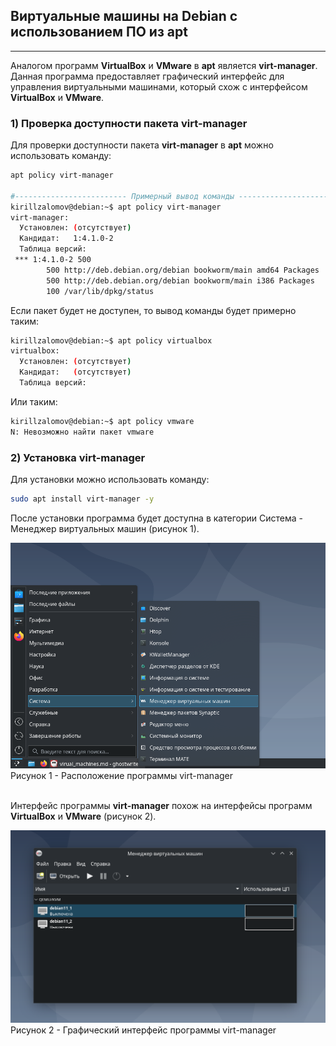 ## Виртуальные машины на Debian с использованием ПО из apt

---

Аналогом программ **VirtualBox** и **VMware** в **apt** является **virt-manager**. Данная программа предоставляет графический интерфейс для управления виртуальными машинами, который схож с интерфейсом **VirtualBox** и **VMware**.
<br>  

### 1) Проверка доступности пакета virt-manager
Для проверки доступности пакета **virt-manager** в **apt** можно использовать команду:

```sh
apt policy virt-manager

#------------------------- Примерный вывод команды -----------------------#
kirillzalomov@debian:~$ apt policy virt-manager
virt-manager:
  Установлен: (отсутствует)
  Кандидат:   1:4.1.0-2
  Таблица версий:
 *** 1:4.1.0-2 500
        500 http://deb.debian.org/debian bookworm/main amd64 Packages
        500 http://deb.debian.org/debian bookworm/main i386 Packages
        100 /var/lib/dpkg/status
```

Если пакет будет не доступен, то вывод команды будет примерно таким:

```sh
kirillzalomov@debian:~$ apt policy virtualbox
virtualbox:
  Установлен: (отсутствует)
  Кандидат:   (отсутствует)
  Таблица версий:
```

Или таким:

```sh
kirillzalomov@debian:~$ apt policy vmware
N: Невозможно найти пакет vmware
```

### 2) Установка virt-manager

Для установки можно использовать команду:

```sh
sudo apt install virt-manager -y
```

После установки программа будет доступна в категории Система - Менеджер виртуальных машин (рисунок 1).

![Расположение программы virt-manager](images/1.png)
Рисунок 1 - Расположение программы virt-manager  
<br>  

Интерфейс программы **virt-manager** похож на интерфейсы программ **VirtualBox** и **VMware** (рисунок 2).

![Графический интерфейс программы virt-manager](images/2.png)
Рисунок 2 - Графический интерфейс программы virt-manager  
<br>  

<br>  
<br>  